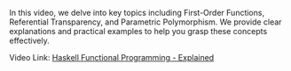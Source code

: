 In this video, we delve into key topics including First-Order Functions, Referential Transparency, and Parametric Polymorphism. 
We provide clear explanations and practical examples to help you grasp these concepts effectively.

Video Link: [Haskell Functional Programming - Explained]([https://clipchamp.com/watch/tzPxRSFZORQ](https://we.tl/t-V72Ls69Ui2)https://we.tl/t-V72Ls69Ui2)
